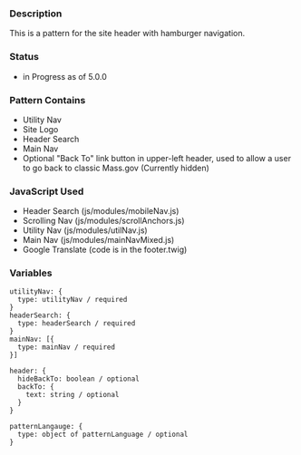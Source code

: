 ### Description
This is a pattern for the site header with hamburger navigation.

### Status
* in Progress as of 5.0.0

### Pattern Contains
* Utility Nav
* Site Logo
* Header Search
* Main Nav
* Optional "Back To" link button in upper-left header, used to allow a user to go back to classic Mass.gov (Currently hidden)

### JavaScript Used
* Header Search (js/modules/mobileNav.js)
* Scrolling Nav (js/modules/scrollAnchors.js)
* Utility Nav (js/modules/utilNav.js)
* Main Nav (js/modules/mainNavMixed.js)
* Google Translate (code is in the footer.twig)

### Variables
~~~
utilityNav: {
  type: utilityNav / required
}
headerSearch: {
  type: headerSearch / required
}
mainNav: [{
  type: mainNav / required
}]

header: {
  hideBackTo: boolean / optional
  backTo: {
    text: string / optional
  }
}

patternLangauge: {
  type: object of patternLanguage / optional
}
~~~
